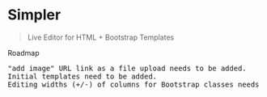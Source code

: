 # Simpler

> Live Editor for HTML + Bootstrap Templates

Roadmap

<pre>
"add image" URL link as a file upload needs to be added.
Initial templates need to be added.
Editing widths (+/-) of columns for Bootstrap classes needs to be added.
</pre>